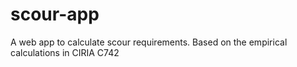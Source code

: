 # scour-app
A web app to calculate scour requirements. Based on the empirical calculations in CIRIA C742

